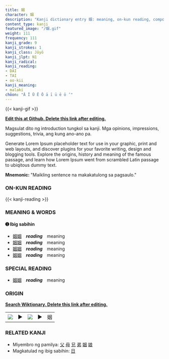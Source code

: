 ```yaml
---
title: 姻
character: 姻
description: "Kanji dictionary entry 姻: meaning, on-kun reading, compounds, origin, related kanji"
content_type: kanji
featured_image: "/姻.gif"
weight: 111
frequency: 111
kanji_grade: 9
kanji_strokes: 1
kanji_class: Jōyō
kanji_jlpt: N1
kanji_radical: 
kanji_reading: 
- DAI
- TAI
- oo-kii
kanji_meaning:
- malaki
chōon: "Ā Ī Ū Ē Ō ā ī ū ē ō ’"
---
```

[//]: # (Don't edit the line below. Kanji animated GIF code is automatically generated.)
{{< kanji-gif >}}

[//]: # (Edit below this line.)

**[Edit this at Github. Delete this link after editing.](https://github.com/tim0g/tim/tree/main/content/kanji/姻/index.md)**

Magsulat dito ng introduction tungkol sa kanji. Mga opinions, impressions, suggestions, trivia, ang kung ano-ano pa.

Generate Lorem Ipsum placeholder text for use in your graphic, print and web layouts, and discover plugins for your favorite writing, design and blogging tools. Explore the origins, history and meaning of the famous passage, and learn how Lorem Ipsum went from scrambled Latin passage to ubiqitous dummy text.
 
**Mnemonic:** "Maikling sentence na makakatulong sa pagsaulo."

### ON-KUN READING

[//]: # (Don't edit the line below. ON-KUN READING code is automatically generated.)
{{< kanji-reading >}}

### MEANING & WORDS

#### ➊ **Ibig sabihin**
  - [姻](../姻)[姻](../姻)　***reading***　meaning
  - [姻](../姻)[姻](../姻)　***reading***　meaning
  - [姻](../姻)[姻](../姻)　***reading***　meaning
  - [姻](../姻)[姻](../姻)　***reading***　meaning

### SPECIAL READING
  - [姻](../姻)[姻](../姻)　***reading***　meaning

### ORIGIN

**[Search Wiktionary. Delete this link after editing.](https://wiktionary.org/wiki/姻)**
<table class="kanji-table"><tr><td>
<img src="60px-姻-bronze.svg.png">
</td><td>▶</td><td>
<img src="60px-姻-oracle.svg.png">
</td><td>▶</td>
<td class="kanji-origin">姻</td>
</tr></table>

### RELATED KANJI
- Miyembro ng pamilya: [父](../父) [母](../母) [兄](../兄) [弟](../弟) [姻](../姻) [娘](../娘)
- Magkatulad ng ibig sabihin: [日](../日)
